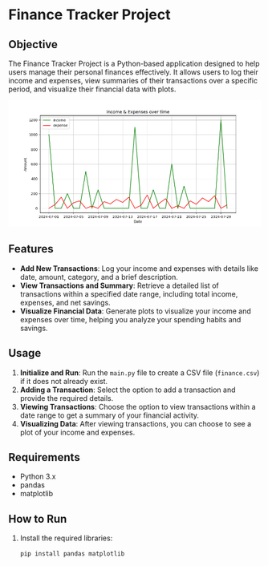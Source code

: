 # Finance Tracker Project

## Objective

The Finance Tracker Project is a Python-based application designed to help users manage their personal finances effectively. It allows users to log their income and expenses, view summaries of their transactions over a specific period, and visualize their financial data with plots.


![Finance Tracker Graph Photo](https://github.com/Abidjahan1/finance-tracker/blob/main/fig.png)


## Features

- **Add New Transactions**: Log your income and expenses with details like date, amount, category, and a brief description.
- **View Transactions and Summary**: Retrieve a detailed list of transactions within a specified date range, including total income, expenses, and net savings.
- **Visualize Financial Data**: Generate plots to visualize your income and expenses over time, helping you analyze your spending habits and savings.

## Usage

1. **Initialize and Run**: Run the `main.py` file to create a CSV file (`finance.csv`) if it does not already exist.
2. **Adding a Transaction**: Select the option to add a transaction and provide the required details.
3. **Viewing Transactions**: Choose the option to view transactions within a date range to get a summary of your financial activity.
4. **Visualizing Data**: After viewing transactions, you can choose to see a plot of your income and expenses.

## Requirements

- Python 3.x
- pandas
- matplotlib

## How to Run

1. Install the required libraries:
   ```bash
   pip install pandas matplotlib
